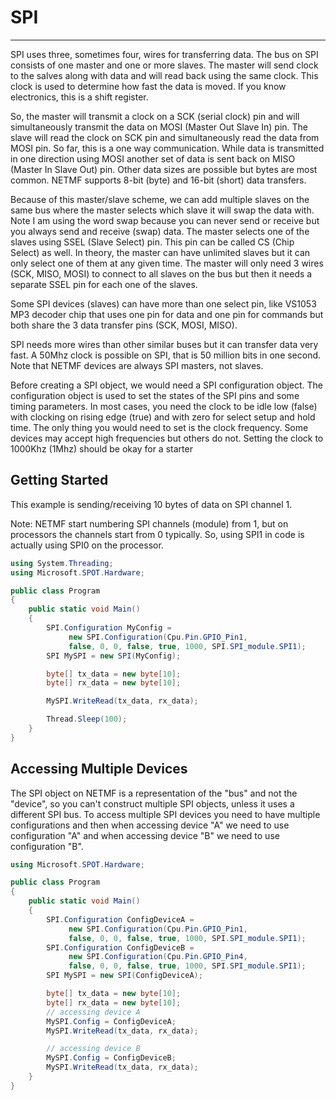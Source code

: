 # SPI
---

SPI uses three, sometimes four, wires for transferring data. The bus on SPI consists of one master and one or more slaves. The master will send clock to the salves along with data and will read back using the same clock. This clock is used to determine how fast the data is moved. If you know electronics, this is a shift register.

So, the master will transmit a clock on a SCK (serial clock) pin and will simultaneously transmit the data on MOSI (Master Out Slave In) pin. The slave will read the clock on SCK pin and simultaneously read the data from MOSI pin. So far, this is a one way communication. While data is transmitted in one direction using MOSI another set of data is sent back on MISO (Master In Slave Out) pin. Other data sizes are possible but bytes are most common. NETMF supports 8-bit (byte) and 16-bit (short) data transfers.

Because of this master/slave scheme, we can add multiple slaves on the same bus where the master selects which slave it will swap the data with. Note I am using the word swap because you can never send or receive but you always send and receive (swap) data. The master selects one of the slaves using SSEL (Slave Select) pin. This pin can be called CS (Chip Select) as well. In theory, the master can have unlimited slaves but it can only select one of them at any given time. The master will only need 3 wires (SCK, MISO, MOSI) to connect to all slaves on the bus but then it needs a separate SSEL pin for each one of the slaves.

Some SPI devices (slaves) can have more than one select pin, like VS1053 MP3 decoder chip that uses one pin for data and one pin for commands but both share the 3 data transfer pins (SCK, MOSI, MISO).

SPI needs more wires than other similar buses but it can transfer data very fast. A 50Mhz clock is possible on SPI, that is 50 million bits in one second. Note that NETMF devices are always SPI masters, not slaves.

Before creating a SPI object, we would need a SPI configuration object. The configuration object is used to set the states of the SPI pins and some timing parameters. In most cases, you need the clock to be idle low (false) with clocking on rising edge (true) and with zero for select setup and hold time. The only thing you would need to set is the clock frequency. Some devices may accept high frequencies but others do not. Setting the clock to 1000Khz (1Mhz) should be okay for a starter

## Getting Started

This example is sending/receiving 10 bytes of data on SPI channel 1.

Note: NETMF start numbering SPI channels (module) from 1, but on processors the channels start from 0 typically. So, using SPI1 in code is actually using SPI0 on the processor.

```cs
using System.Threading;
using Microsoft.SPOT.Hardware;

public class Program
{
    public static void Main()
    {
        SPI.Configuration MyConfig =
             new SPI.Configuration(Cpu.Pin.GPIO_Pin1,
             false, 0, 0, false, true, 1000, SPI.SPI_module.SPI1);
        SPI MySPI = new SPI(MyConfig);

        byte[] tx_data = new byte[10];
        byte[] rx_data = new byte[10];

        MySPI.WriteRead(tx_data, rx_data);

        Thread.Sleep(100);
    }
}
```

## Accessing Multiple Devices

The SPI object on NETMF is a representation of the "bus" and not the "device", so you can't construct multiple SPI objects, unless it uses a different SPI bus. To access multiple SPI devices you need to have multiple configurations and then when accessing device "A" we need to use configuration "A" and when accessing device "B" we need to use configuration "B".

```cs
using Microsoft.SPOT.Hardware;

public class Program
{
    public static void Main()
    {
        SPI.Configuration ConfigDeviceA =
             new SPI.Configuration(Cpu.Pin.GPIO_Pin1,
             false, 0, 0, false, true, 1000, SPI.SPI_module.SPI1);
        SPI.Configuration ConfigDeviceB =
             new SPI.Configuration(Cpu.Pin.GPIO_Pin4,
             false, 0, 0, false, true, 1000, SPI.SPI_module.SPI1);
        SPI MySPI = new SPI(ConfigDeviceA);

        byte[] tx_data = new byte[10];
        byte[] rx_data = new byte[10];
        // accessing device A
        MySPI.Config = ConfigDeviceA;
        MySPI.WriteRead(tx_data, rx_data);

        // accessing device B
        MySPI.Config = ConfigDeviceB;
        MySPI.WriteRead(tx_data, rx_data);
    }
}
```
